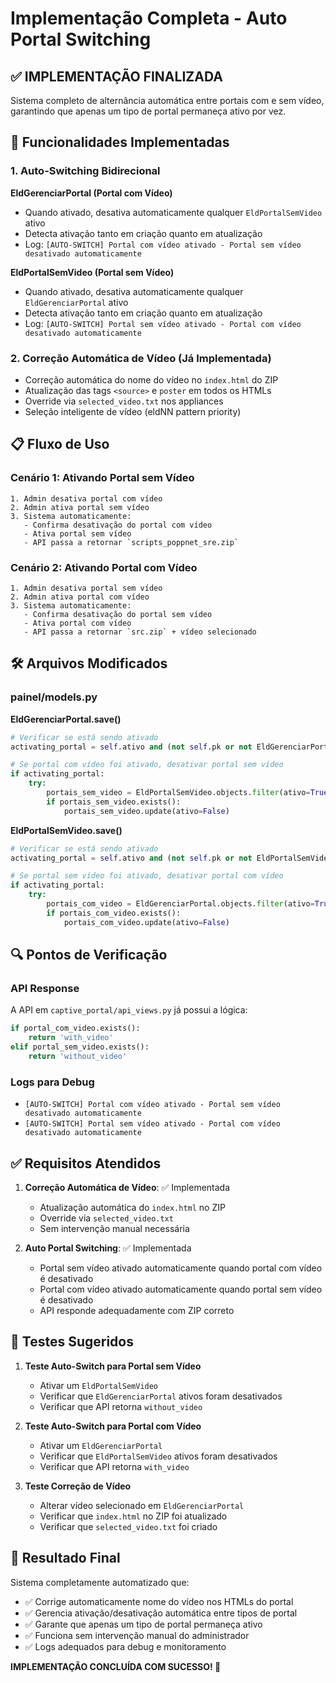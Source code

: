 # Implementação Completa - Auto Portal Switching

## ✅ IMPLEMENTAÇÃO FINALIZADA

Sistema completo de alternância automática entre portais com e sem vídeo, garantindo que apenas um tipo de portal permaneça ativo por vez.

## 🎯 Funcionalidades Implementadas

### 1. Auto-Switching Bidirecional

**EldGerenciarPortal (Portal com Vídeo)**
- Quando ativado, desativa automaticamente qualquer `EldPortalSemVideo` ativo
- Detecta ativação tanto em criação quanto em atualização
- Log: `[AUTO-SWITCH] Portal com vídeo ativado - Portal sem vídeo desativado automaticamente`

**EldPortalSemVideo (Portal sem Vídeo)**  
- Quando ativado, desativa automaticamente qualquer `EldGerenciarPortal` ativo
- Detecta ativação tanto em criação quanto em atualização
- Log: `[AUTO-SWITCH] Portal sem vídeo ativado - Portal com vídeo desativado automaticamente`

### 2. Correção Automática de Vídeo (Já Implementada)
- Correção automática do nome do vídeo no `index.html` do ZIP
- Atualização das tags `<source>` e `poster` em todos os HTMLs
- Override via `selected_video.txt` nos appliances
- Seleção inteligente de vídeo (eldNN pattern priority)

## 📋 Fluxo de Uso

### Cenário 1: Ativando Portal sem Vídeo
```
1. Admin desativa portal com vídeo
2. Admin ativa portal sem vídeo
3. Sistema automaticamente:
   - Confirma desativação do portal com vídeo
   - Ativa portal sem vídeo
   - API passa a retornar `scripts_poppnet_sre.zip`
```

### Cenário 2: Ativando Portal com Vídeo
```
1. Admin desativa portal sem vídeo
2. Admin ativa portal com vídeo
3. Sistema automaticamente:
   - Confirma desativação do portal sem vídeo
   - Ativa portal com vídeo
   - API passa a retornar `src.zip` + vídeo selecionado
```

## 🛠️ Arquivos Modificados

### painel/models.py
**EldGerenciarPortal.save()**
```python
# Verificar se está sendo ativado
activating_portal = self.ativo and (not self.pk or not EldGerenciarPortal.objects.filter(pk=self.pk, ativo=True).exists())

# Se portal com vídeo foi ativado, desativar portal sem vídeo
if activating_portal:
    try:
        portais_sem_video = EldPortalSemVideo.objects.filter(ativo=True)
        if portais_sem_video.exists():
            portais_sem_video.update(ativo=False)
```

**EldPortalSemVideo.save()**
```python
# Verificar se está sendo ativado
activating_portal = self.ativo and (not self.pk or not EldPortalSemVideo.objects.filter(pk=self.pk, ativo=True).exists())

# Se portal sem vídeo foi ativado, desativar portal com vídeo
if activating_portal:
    try:
        portais_com_video = EldGerenciarPortal.objects.filter(ativo=True)
        if portais_com_video.exists():
            portais_com_video.update(ativo=False)
```

## 🔍 Pontos de Verificação

### API Response
A API em `captive_portal/api_views.py` já possui a lógica:
```python
if portal_com_video.exists():
    return 'with_video'
elif portal_sem_video.exists():
    return 'without_video'
```

### Logs para Debug
- `[AUTO-SWITCH] Portal com vídeo ativado - Portal sem vídeo desativado automaticamente`
- `[AUTO-SWITCH] Portal sem vídeo ativado - Portal com vídeo desativado automaticamente`

## ✅ Requisitos Atendidos

1. **Correção Automática de Vídeo**: ✅ Implementada
   - Atualização automática do `index.html` no ZIP
   - Override via `selected_video.txt`
   - Sem intervenção manual necessária

2. **Auto Portal Switching**: ✅ Implementada
   - Portal sem vídeo ativado automaticamente quando portal com vídeo é desativado
   - Portal com vídeo ativado automaticamente quando portal sem vídeo é desativado
   - API responde adequadamente com ZIP correto

## 🧪 Testes Sugeridos

1. **Teste Auto-Switch para Portal sem Vídeo**
   - Ativar um `EldPortalSemVideo`
   - Verificar que `EldGerenciarPortal` ativos foram desativados
   - Verificar que API retorna `without_video`

2. **Teste Auto-Switch para Portal com Vídeo**
   - Ativar um `EldGerenciarPortal` 
   - Verificar que `EldPortalSemVideo` ativos foram desativados
   - Verificar que API retorna `with_video`

3. **Teste Correção de Vídeo**
   - Alterar vídeo selecionado em `EldGerenciarPortal`
   - Verificar que `index.html` no ZIP foi atualizado
   - Verificar que `selected_video.txt` foi criado

## 🎉 Resultado Final

Sistema completamente automatizado que:
- ✅ Corrige automaticamente nome do vídeo nos HTMLs do portal
- ✅ Gerencia ativação/desativação automática entre tipos de portal
- ✅ Garante que apenas um tipo de portal permaneça ativo
- ✅ Funciona sem intervenção manual do administrador
- ✅ Logs adequados para debug e monitoramento

**IMPLEMENTAÇÃO CONCLUÍDA COM SUCESSO! 🚀**
